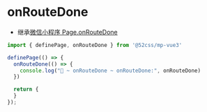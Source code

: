 # onRouteDone

* 继承[微信小程序 Page.onRouteDone](https://developers.weixin.qq.com/miniprogram/dev/reference/api/Page.html#onRouteDone)

```ts
import { definePage, onRouteDone } from '@52css/mp-vue3'

definePage(() => {
  onRouteDone(() => {
    console.log("🚀 ~ onRouteDone ~ onRouteDone:", onRouteDone)
  })

  return {
  }
});
```